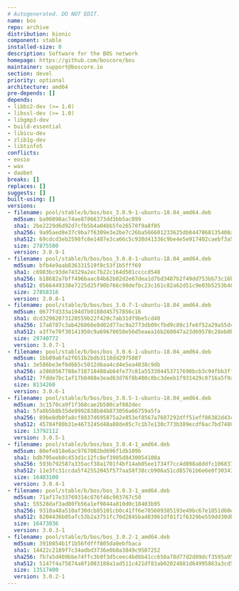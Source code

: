 ```yaml
---
# Autogenerated. DO NOT EDIT.
name: bos
repo: archive
distribution: bionic
component: stable
installed-size: 0
description: Software for the BOS network
homepage: https://github.com/boscore/bos
maintainer: support@boscore.io
section: devel
priority: optional
architecture: amd64
pre-depends: []
depends:
- libbz2-dev (>= 1.0)
- libssl-dev (>= 1.0)
- libgmp3-dev
- build-essential
- libicu-dev
- zlib1g-dev
- libtinfo5
conflicts:
- eosio
- wax
- daobet
breaks: []
replaces: []
suggests: []
built-using: []
versions:
- filename: pool/stable/b/bos/bos_3.0.9-1-ubuntu-18.04_amd64.deb
  md5sum: ba90898ac74ae87866373dd3bb5ac899
  sha1: 2be2229d6d92d7cfb5b4a04bb5fe26570f9a8f05
  sha256: 9a95aed8e37c9ba7f6309e3e2be7c26ba566601233625db0447868135408ac46
  sha512: 69cdcd3eb2598fc8e1487e3ca66c5c938d41336c9be4e5e917402caebf3a5a82f00a9cfeb32eeabc61d17f2930c0bd22420f3f71e481fa9d116199a927e2dc2c
  size: 27875500
  version: 3.0.9-1
- filename: pool/stable/b/bos/bos_3.0.8-1-ubuntu-18.04_amd64.deb
  md5sum: bfb4e9aab836331519f8c53f1b5fff69
  sha1: c6983bc93de74329a2ec7b22c164d501ccccd548
  sha256: b18682a7bff496baac84b62b02d2e67dea1d7bd3487b2f49dd753bb73c16b46f
  sha512: 0566449338e7225d25f90b766c90defbc23c161c82a62d51c9e03b5253b48437ef49f6315d2ea8f45f69451404871783e348e7b222a62bf3b688d1a50789ae44
  size: 27858316
  version: 3.0.8-1
- filename: pool/stable/b/bos/bos_3.0.7-1-ubuntu-18.04_amd64.deb
  md5sum: 0677fd333a194d7b0188d45757856c16
  sha1: dcd32962073120559b22f420c7ab31df9be5cd40
  sha256: 17a8787c3ab426866e8d02d77ac9a2773db09cfbd9c89c1fe6f52a29a55dc4eb
  sha512: a3f7e70f30141950c9a69670658e56d5eaea16b260047a23d69578c28eb0bbdff6c5ee80ad25ef7238bf74e9b629c2ed379c354ceae99f4607350611ae9b898a
  size: 29740772
  version: 3.0.7-1
- filename: pool/stable/b/bos/bos_3.0.6-1-ubuntu-18.04_amd64.deb
  md5sum: 1bb89a6fa2f651b2bdb3118dd2975887
  sha1: 3e586be3ef6d665c5012d6aa4cd4e5ea4038c9db
  sha256: a3860567788e718718488ab64fe77c81a553304453717690bcb3c94fbb3ff5f3
  sha512: 7fdde7bc1af17b8468e3ead63d76f8b480c8bc3deeb1f931429c8716a5f9a0df8323f2dc08dad825072ffbd3fce2d161569a03cc953083386bb6e99a9d782d13
  size: 8134260
  version: 3.0.6-1
- filename: pool/stable/b/bos/bos_3.0.5-1-ubuntu-18.04_amd64.deb
  md5sum: 3c1570ca9f1f368cae2b500caf802dec
  sha1: 5fa8b5b8b35de9992838b84b873056a66759a5fa
  sha256: 89be8db0fa8cf8837d695875a2e853ef8567a7687292dff51eff86382d43ca8d
  sha512: 45784f80b31e4673245d48a88de85c7c1b7e130c773b389ecdf6ac7bd7480fa1af96c5f548de09f45cda749518dc407c91929c3c741f63f7e03126ea3d538da1
  size: 13792112
  version: 3.0.5-1
- filename: pool/stable/b/bos/bos_3.0.4-1_amd64.deb
  md5sum: 88efe818e6ac9767002bd696f1db109b
  sha1: bdb795eeb0c453d1c12fc8ef3985d8430054108a
  sha256: 593b792587a335acf38a1701f4bf14ab05ee1734f7cc4d898a8ddfc106837356
  sha512: 11e3fc31ccda5f42552045f577aa58f38ccb906a51cd85761b6e6e0f30343812478796de498585636c09ce1414dda31e034b7edf093a33d4e3ab34825dce2db6
  size: 16483100
  version: 3.0.4-1
- filename: pool/stable/b/bos/bos_3.0.3-1_amd64.deb
  md5sum: 71af17e33769314c876f46c903767c50
  sha1: 55528daf3ad80fb56a1ef9844a810d0c18403b95
  sha256: 9310a48a510af30dcb85101cb0c41ff6e785609385193e49bc67e1851d60ea15
  sha512: 8204436b05afc53b2a3751fc70d2845ba483961df81f1f6329be559dd30db03b2af3f24a4210105a06f99ddfc09e23bbc3052fef12f226ffa4800caa42a2bc74
  size: 16473036
  version: 3.0.3-1
- filename: pool/stable/b/bos/bos_3.0.2-1_amd64.deb
  md5sum: 3910854b1f1b56fdfff805da0ebfbaca
  sha1: 14422c2189f7c34adbd3736e0b0a3849c9507252
  sha256: fb7a5d409bbe74ffc3b9f3d5ceec4bd6b41cc650a78d77d2d89dcf3595a9555d
  sha512: 5147f4a75874a8f1003188a1ad511c421df83ab02024881d64995863a3cd5120cf0f1befc13c5157e7275577a7051405072b09ff27e884fc5ba54c019aa718e5
  size: 13517400
  version: 3.0.2-1
---
```

